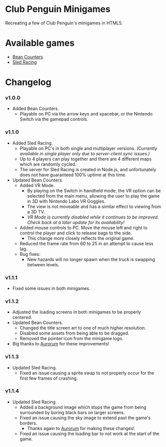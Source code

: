 # Club Penguin Minigames
Recreating a few of Club Penguin's minigames in HTML5.

# Available games
* [Bean Counters](https://ep8script.github.io/Club_Penguin_Minigames/BeanCounters)
* [Sled Racing](https://ep8script.github.io/Club_Penguin_Minigames/SledRacing)

# Changelog
### v1.0.0
* Added Bean Counters.
  * Playable on PC via the arrow keys and spacebar, or the Nintendo Switch via the gamepad controls.
### v1.1.0
* Added Sled Racing.
  * Playable on PC's in both single and multiplayer versions. *(Currently available in single player only due to server-client sync issues.)* 
  * Up to 4 players can play together and there are 4 different maps which are randomly cycled.
  * The server for Sled Racing is created in Node.js, and unfortunately does not have guaranteed 100% uptime at this time.
 * Updated Bean Counters.
	 * Added VR Mode.
		 * By playing on the Switch in handheld mode, the VR option can be selected from the main menu, allowing the user to play the game in 3D with Nintendo Labo VR Goggles.
		 * The view is not moveable and has a similar effect to viewing from a 3D TV.
		 * *VR Mode is currently disabled while it continues to be improved. Check back at a later update for its availability!*
	 * Added mouse controls to PC. Move the mouse left and right to control the player and click to release bags to the side.
		 * This change more closely reflects the original game.
	 * Reduced the frame rate from 60 to 25 in an attempt to cause less lag.
	 * Bug fixes:
		 * New hazards will no longer spawn when the truck is swapping between levels.
### v1.1.1
* Fixed some issues in both minigames.
### v1.1.2
* Adjusted the loading screens in both minigames to be properly centered.
* Updated Bean Counters.
	* Changed the title screen art to one of much higher resolution.
	* Disabled some assets from being able to be dragged.
	* Removed the pointer icon from the minigame logo.
* Big thanks to [Aurorum](https://github.com/Aurorum) for these improvements!
### v1.1.3
* Updated Sled Racing.
	* Fixed an issue causing a sprite swap to not properly occur for the first few frames of crashing.
### v1.1.4
* Updated Sled Racing
	* Added a background image which stops the game from being surrounded by boring black bars on larger screens.
	* Fixed an issue causing the sky image to extend past the game's borders.
		* Thanks again to [Aurorum](https://github.com/Aurorum) for making these changes!
	* Fixed an issue causing the loading bar to not work at the start of the game.